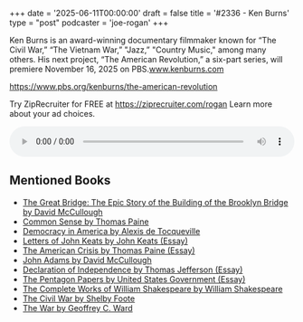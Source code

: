 +++
date = '2025-06-11T00:00:00'
draft = false
title = '#2336 - Ken Burns'
type = "post"
podcaster = 'joe-rogan'
+++

Ken Burns is an award-winning documentary filmmaker known for “The Civil War,” “The Vietnam War,” "Jazz,” "Country Music," among many others. His next project, “The American Revolution,” a six-part series, will premiere November 16, 2025 on PBS.www.kenburns.com

https://www.pbs.org/kenburns/the-american-revolution



Try ZipRecruiter for FREE at https://ziprecruiter.com/rogan
Learn more about your ad choices.

<audio controls style="width: 100%; max-width: 800px;">
  <source src="https://traffic.megaphone.fm/GLT2008402534.mp3?updated=1749670309" type="audio/mpeg">
  Your browser does not support the audio element.
</audio>

## Mentioned Books

- [The Great Bridge: The Epic Story of the Building of the Brooklyn Bridge by David McCullough](https://www.amazon.com/s?k=The+Great+Bridge:+The+Epic+Story+of+the+Building+of+the+Brooklyn+Bridge+by+David+McCullough&tag=podcaststoboo-20)
- [Common Sense by Thomas Paine](https://www.amazon.com/s?k=Common+Sense+by+Thomas+Paine&tag=podcaststoboo-20)
- [Democracy in America by Alexis de Tocqueville](https://www.amazon.com/s?k=Democracy+in+America+by+Alexis+de+Tocqueville&tag=podcaststoboo-20)
- [Letters of John Keats by John Keats (Essay)](https://www.amazon.com/s?k=Letters+of+John+Keats+by+John+Keats+(Essay)&tag=podcaststoboo-20)
- [The American Crisis by Thomas Paine (Essay)](https://www.amazon.com/s?k=The+American+Crisis+by+Thomas+Paine+(Essay)&tag=podcaststoboo-20)
- [John Adams by David McCullough](https://www.amazon.com/s?k=John+Adams+by+David+McCullough&tag=podcaststoboo-20)
- [Declaration of Independence by Thomas Jefferson (Essay)](https://www.amazon.com/s?k=Declaration+of+Independence+by+Thomas+Jefferson+(Essay)&tag=podcaststoboo-20)
- [The Pentagon Papers by United States Government (Essay)](https://www.amazon.com/s?k=The+Pentagon+Papers+by+United+States+Government+(Essay)&tag=podcaststoboo-20)
- [The Complete Works of William Shakespeare by William Shakespeare](https://www.amazon.com/s?k=The+Complete+Works+of+William+Shakespeare+by+William+Shakespeare&tag=podcaststoboo-20)
- [The Civil War by Shelby Foote](https://www.amazon.com/s?k=The+Civil+War+by+Shelby+Foote&tag=podcaststoboo-20)
- [The War by Geoffrey C. Ward](https://www.amazon.com/s?k=The+War+by+Geoffrey+C.+Ward&tag=podcaststoboo-20)